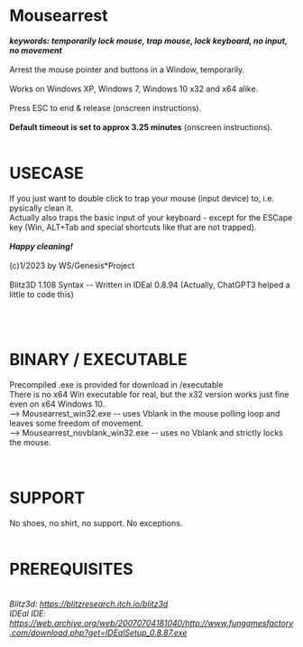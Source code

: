 # Mousearrest
<i><b> keywords: temporarily lock mouse, trap mouse, lock keyboard, no input, no movement  </b></i>
<br>
<br>
Arrest the mouse pointer and buttons in a Window, temporarily.<br>
<br>
Works on Windows XP, Windows 7, Windows 10 x32 and x64 alike.<br>
<br>
Press ESC to end & release (onscreen instructions).<br>
<br>
<b>Default timeout is set to approx 3.25 minutes</b> (onscreen instructions). <br>
<br>
# USECASE
If you just want to double click to trap your mouse (input device) to, i.e. pysically clean it.<br>
Actually also traps the basic input of your keyboard - except for the ESCape key (Win, ALT+Tab and special shortcuts like that are not trapped).<br>
<br>
<b><i>        Happy cleaning! </i></b><br>
<br>
(c)1/2023 by WS/Genesis*Project<br>
<br>
Blitz3D 1.108 Syntax -- Written in IDEal 0.8.94 (Actually, ChatGPT3 helped a little to code this)<br>
<br>
<br>
<br>
# BINARY / EXECUTABLE<br>
Precompiled .exe is provided for download in /executable <br>
There is no x64 Win executable for real, but the x32 version works just fine even on x64 Windows 10. <br>
--> Mousearrest_win32.exe          -- uses Vblank in the mouse polling loop and leaves some freedom of movement. <br>
--> Mousearrest_novblank_win32.exe -- uses no Vblank and strictly locks the mouse. <br>
<br>
<br>
# SUPPORT<br>
No shoes, no shirt, no support. No exceptions.<br>
<br>
# PREREQUISITES
<i><br>
Blitz3d: https://blitzresearch.itch.io/blitz3d <br>
IDEal IDE: https://web.archive.org/web/20070704181040/http://www.fungamesfactory.com/download.php?get=IDEalSetup_0.8.87.exe <br>
</i>
<br>
